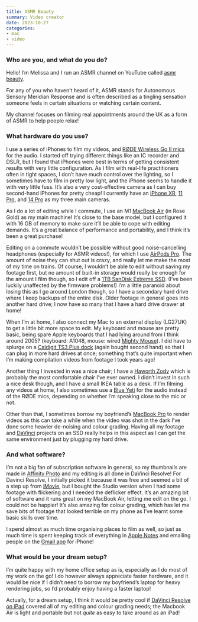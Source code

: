 ```yaml
---
title: ASMR Beauty
summary: Video creator
date: 2023-10-27
categories:
- mac
- video
---
```


### Who are you, and what do you do?

Hello! I’m Melissa and I run an ASMR channel on YouTube called [asmr beauty](https://youtube.com/@asmr_beauty "Melissa's YouTube account.").

For any of you who haven’t heard of it, ASMR stands for Autonomous Sensory Meridian Response and is often described as a tingling sensation someone feels in certain situations or watching certain content. 

My channel focuses on filming real appointments around the UK as a form of ASMR to help people relax!

### What hardware do you use?

I use a series of iPhones to film my videos, and [RØDE Wireless Go II mics][wireless-go-ii] for the audio. I started off trying different things like an IC recorder and DSLR, but I found that iPhones were best in terms of getting consistent results with very little configuration. As I film with real-life practitioners often in tight spaces, I don’t have much control over the lighting, so I sometimes have to film in pretty low light, and the iPhone seems to handle it with very little fuss. It’s also a very cost-effective camera as I can buy second-hand iPhones for pretty cheap! I currently have an [iPhone XR][iphone-xr], [11 Pro][iphone-11-pro], and [14 Pro][iphone-14-pro] as my three main cameras.

As I do a lot of editing while I commute, I use an M1 [MacBook Air][macbook-air] (in Rose Gold) as my main machine! It’s close to the base model, but I configured it with 16 GB of memory to make sure it’ll be able to cope with editing demands. It’s a great balance of performance and portability, and I think it’s been a great purchase!

Editing on a commute wouldn’t be possible without good noise-cancelling headphones (especially for ASMR videos!), for which I use [AirPods Pro][airpods-pro]. The amount of noise they can shut out is crazy, and really let me make the most of my time on trains.
Of course, I wouldn’t be able to edit without saving my footage first, but no amount of built-in storage would really be enough for the amount I film though, so I edit off a [1TB SanDisk Extreme SSD][extreme-portable]. (I’ve been luckily unaffected by the firmware problems!) I’m a little paranoid about losing this as I go around London though, so I have a secondary hard drive where I keep backups of the entire disk. Older footage in general goes into another hard drive; I now have so many that I have a hard drive drawer at home!

When I’m at home, I also connect my Mac to an external display (LG27UK) to get a little bit more space to edit. My keyboard and mouse are pretty basic, being spare Apple keyboards that I had lying around from I think around 2005? (keyboard: A1048, mouse: wired [Mighty Mouse][mighty-mouse]). I did have to splurge on a [Caldigit TS3 Plus dock][ts3-plus] (again bought second hand) so that I can plug in more hard drives at once; something that’s quite important when I’m making compilation videos from footage I took years ago!

Another thing I invested in was a nice chair; I have a [Haworth Zody][zody] which is probably the most comfortable chair I’ve ever owned. I didn’t invest in such a nice desk though, and I have a small IKEA table as a desk. If I’m filming any videos at home, I also sometimes use a [Blue Yeti][yeti] for the audio instead of the RØDE mics, depending on whether I’m speaking close to the mic or not.

Other than that, I sometimes borrow my boyfriend’s [MacBook Pro][macbook-pro] to render videos as this can take a while when the video was shot in the dark I’ve done some heavier de-noising and colour grading. Having all my footage and [DaVinci][davinci-resolve] projects on an SSD really helps in this aspect as I can get the same environment just by plugging my hard drive.

### And what software?

I’m not a big fan of subscription software in general, so my thumbnails are made in [Affinity Photo][affinity-photo] and my editing is all done in DaVinci Resolve! For Davinci Resolve, I initially picked it because it was free and seemed a bit of a step up from [iMovie][], but I bought the Studio version when I had some footage with flickering and I needed the deflicker effect. It’s an amazing bit of software and it runs great on my MacBook Air, letting me edit on the go. I could not be happier! It’s also amazing for colour grading, which has let me save bits of footage that looked terrible on my phone as I’ve learnt some basic skills over time.

I spend almost as much time organising places to film as well, so just as much time is spent keeping track of everything in [Apple Notes][notes] and emailing people on the [Gmail app][gmail-ios] for iPhone!

### What would be your dream setup?

I’m quite happy with my home office setup as is, especially as I do most of my work on the go! I do however always appreciate faster hardware, and it would be nice if I didn’t need to borrow my boyfriend’s laptop for heavy rendering jobs, so I’d probably enjoy having a faster laptop! 

Actually, for a dream setup, I think it would be pretty cool if [DaVinci Resolve on iPad][davinci-resolve-ios] covered all of my editing and colour grading needs; the Macbook Air is light and portable but not _quite_ as easy to take around as an iPad!

[affinity-photo]: https://affinity.serif.com/en-us/photo/ "Photo editing software."
[airpods-pro]: https://www.apple.com/airpods-pro/ "In-ear headphones."
[davinci-resolve-ios]: https://apps.apple.com/us/app/davinci-resolve-for-ipad/id1581363826 "A video editing and colouring app."
[davinci-resolve]: https://www.blackmagicdesign.com/products/davinciresolve "Colour correction software."
[extreme-portable]: https://www.westerndigital.com/products/portable-drives/sandisk-extreme-usb-3-2-ssd "A portable SSD hard drive."
[gmail-ios]: https://apps.apple.com/us/app/gmail-email-from-google/id422689480 "A client for the email service."
[imovie]: https://www.apple.com/imovie/ "A Mac OS X video editor, included in iLife."
[iphone-11-pro]: https://en.wikipedia.org/wiki/IPhone_11_Pro "A 5.8 inch iOS phone."
[iphone-14-pro]: https://en.wikipedia.org/wiki/IPhone_14_Pro "A 6.1 inch iOS smartphone."
[iphone-xr]: https://en.wikipedia.org/wiki/IPhone_XR "A 6 inch smartphone."
[macbook-air]: https://www.apple.com/macbook-air/ "A very thin laptop."
[macbook-pro]: https://www.apple.com/macbook-pro/ "A laptop."
[mighty-mouse]: https://en.wikipedia.org/wiki/Apple_Mighty_Mouse "A wireless mouse."
[notes]: https://en.wikipedia.org/wiki/Notes_(Apple) "A note-taking application included with Mac OS X."
[ts3-plus]: https://www.caldigit.com/ts3-plus/ "A Thunderbolt dock."
[wireless-go-ii]: https://rode.com/en/microphones/wireless/wirelessgoii "A wireless microphone."
[yeti]: http://web.archive.org/web/20160413134343/http://www.bluemic.com:80/yeti/ "A USB microphone."
[zody]: https://store.haworth.com/products/zody-office-chair "An office chair."
